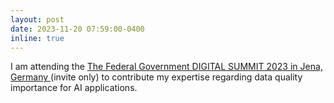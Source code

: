 ```yaml
---
layout: post
date: 2023-11-20 07:59:00-0400
inline: true
---
```


I am attending the <a href='https://www.de.digital/'> The Federal Government DIGITAL SUMMIT 2023 in Jena, Germany </a> (invite only) to contribute my expertise regarding data quality importance for AI applications.
